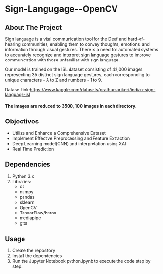 # Sign-Langugage--OpenCV

## About The Project
 Sign language is a vital communication tool for the Deaf and hard-of-hearing communities,
 enabling them to convey thoughts, emotions, and information through visual gestures.
 There is a need for automated systems to accurately recognize and interpret sign language
 gestures to improve communication with those unfamiliar with sign language.
 
 Our model is trained on the ISL dataset consisting of 42,000 images representing 35 distinct
 sign language gestures, each corresponding to unique characters - A to Z and numbers - 1 to 9.
 
 Datase Link:https://www.kaggle.com/datasets/prathumarikeri/indian-sign-language-isl
 
 #### The images are reduced to 3500, 100 images in each directory.
 
 ## Objectives
 - Utilize and Enhance a Comprehensive Dataset
 - Implement Effective Preprocessing and Feature Extraction
 - Deep Learning model(CNN) and interpretation using XAI
 - Real Time Prediction

## Dependencies

1. Python 3.x
2. Libraries:
   - os
   - numpy
   - pandas
   - sklearn
   - OpenCV
   - TensorFlow/Keras
   - mediapipe
   - gtts

## Usage

1. Create the repository
2. Install the dependencies
3. Run the Jupyter Notebook python.ipynb to execute the code step by step.
   

 
 
